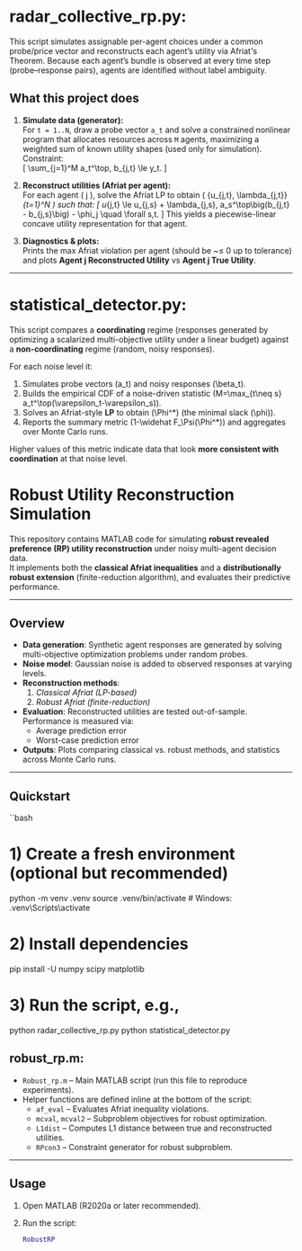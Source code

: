# radar_collective_rp.py: 

This script simulates assignable per-agent choices under a common probe/price vector and reconstructs each agent’s utility via Afriat's Theorem. 
Because each agent’s bundle is observed at every time step (probe–response pairs), agents are identified without label ambiguity. 

## What this project does

1. **Simulate data (generator):**  
   For `t = 1..N`, draw a probe vector `a_t` and solve a constrained nonlinear program that allocates resources across `M` agents, maximizing a weighted sum of known utility shapes (used only for simulation).
    Constraint:  
   \[
   \sum_{j=1}^M a_t^\top\, b_{j,t} \le y_t.
   \]

3. **Reconstruct utilities (Afriat per agent):**  
   For each agent \( j \), solve the Afriat LP to obtain \( \{u_{j,t}, \lambda_{j,t}\}_{t=1}^N \) such that:
   \[
   u_{j,t} \le u_{j,s} + \lambda_{j,s}\, a_s^\top\big(b_{j,t} - b_{j,s}\big) - \phi_j \quad \forall s,t.
   \]
   This yields a piecewise-linear concave utility representation for that agent.

4. **Diagnostics & plots:**  
   Prints the max Afriat violation per agent (should be ~≤ 0 up to tolerance) and plots **Agent j Reconstructed Utility** vs **Agent j True Utility**.

---


# statistical_detector.py:

This script compares a **coordinating** regime (responses generated by optimizing a scalarized multi-objective utility under a linear budget) against a **non-coordinating** regime (random, noisy responses). 

For each noise level it:

1. Simulates probe vectors \(a_t\) and noisy responses \(\beta_t\).
2. Builds the empirical CDF of a noise-driven statistic \(M=\max_{t\neq s} a_t^\top(\varepsilon_t-\varepsilon_s)\).
3. Solves an Afriat-style **LP** to obtain \(\Phi^\*\) (the minimal slack \(\phi\)).
4. Reports the summary metric \(1-\widehat F_\Psi(\Phi^\*)\) and aggregates over Monte Carlo runs.

Higher values of this metric indicate data that look **more consistent with coordination** at that noise level.

# Robust Utility Reconstruction Simulation

This repository contains MATLAB code for simulating **robust revealed preference (RP) utility reconstruction** under noisy multi-agent decision data.  
It implements both the **classical Afriat inequalities** and a **distributionally robust extension** (finite-reduction algorithm), and evaluates their predictive performance.

---

## Overview

- **Data generation**: Synthetic agent responses are generated by solving multi-objective optimization problems under random probes.  
- **Noise model**: Gaussian noise is added to observed responses at varying levels.  
- **Reconstruction methods**:
  1. *Classical Afriat (LP-based)*  
  2. *Robust Afriat (finite-reduction)*  
- **Evaluation**: Reconstructed utilities are tested out-of-sample. Performance is measured via:
  - Average prediction error  
  - Worst-case prediction error  
- **Outputs**: Plots comparing classical vs. robust methods, and statistics across Monte Carlo runs.

---

## Quickstart

``bash
# 1) Create a fresh environment (optional but recommended)
python -m venv .venv
source .venv/bin/activate      # Windows: .venv\Scripts\activate

# 2) Install dependencies
pip install -U numpy scipy matplotlib

# 3) Run the script, e.g.,
python radar_collective_rp.py
python statistical_detector.py


## robust_rp.m:

- `Robust_rp.m` – Main MATLAB script (run this file to reproduce experiments).  
- Helper functions are defined inline at the bottom of the script:
  - `af_eval` – Evaluates Afriat inequality violations.  
  - `mcval`, `mcval2` – Subproblem objectives for robust optimization.  
  - `L1dist` – Computes L1 distance between true and reconstructed utilities.  
  - `RPcon3` – Constraint generator for robust subproblem.  

---

## Usage

1. Open MATLAB (R2020a or later recommended).  
2. Run the script:

   ```matlab
   RobustRP






